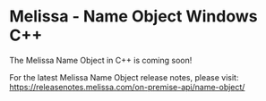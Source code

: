 # Melissa - Name Object Windows C++

The Melissa Name Object in C++ is coming soon!

For the latest Melissa Name Object release notes, please visit: https://releasenotes.melissa.com/on-premise-api/name-object/
